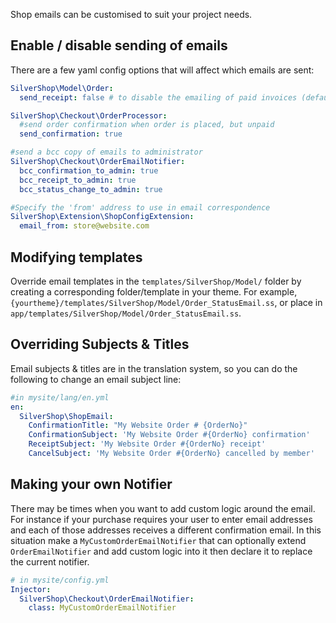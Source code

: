Shop emails can be customised to suit your project needs.

## Enable / disable sending of emails

There are a few yaml config options that will affect which emails are sent:

```yaml
SilverShop\Model\Order:
  send_receipt: false # to disable the emailing of paid invoices (default is true)

SilverShop\Checkout\OrderProcessor:
  #send order confirmation when order is placed, but unpaid
  send_confirmation: true

#send a bcc copy of emails to administrator
SilverShop\Checkout\OrderEmailNotifier:
  bcc_confirmation_to_admin: true
  bcc_receipt_to_admin: true
  bcc_status_change_to_admin: true

#Specify the 'from' address to use in email correspondence
SilverShop\Extension\ShopConfigExtension:
  email_from: store@website.com
```

## Modifying templates

Override email templates in the `templates/SilverShop/Model/` folder by creating a corresponding folder/template in your theme.  For example, `{yourtheme}/templates/SilverShop/Model/Order_StatusEmail.ss`, or place in `app/templates/SilverShop/Model/Order_StatusEmail.ss`.

## Overriding Subjects & Titles

Email subjects & titles are in the translation system, so you can do the following to change an email subject line:

```yaml
#in mysite/lang/en.yml
en:
  SilverShop\ShopEmail:
    ConfirmationTitle: "My Website Order # {OrderNo}"
    ConfirmationSubject: 'My Website Order #{OrderNo} confirmation'
    ReceiptSubject: 'My Website Order #{OrderNo} receipt'
    CancelSubject: 'My Website Order #{OrderNo} cancelled by member'
```

## Making your own Notifier

There may be times when you want to add custom logic around the email. For instance if your purchase requires your user to enter email addresses and each of those addresses receives a different confirmation email. In this situation make a `MyCustomOrderEmailNotifier` that can optionally extend `OrderEmailNotifier` and add custom logic into it then declare it to replace the current notifier.

```yaml
# in mysite/config.yml
Injector:
  SilverShop\Checkout\OrderEmailNotifier:
    class: MyCustomOrderEmailNotifier
```
